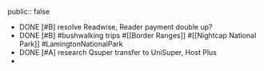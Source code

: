public:: false

- DONE [#B] resolve Readwise, Reader payment double up?
- DONE [#B] #bushwalking trips #[[Border Ranges]] #[[Nightcap National Park]] #LamingtonNationalPark
- DONE [#A] research Qsuper transfer to UniSuper, Host Plus
-